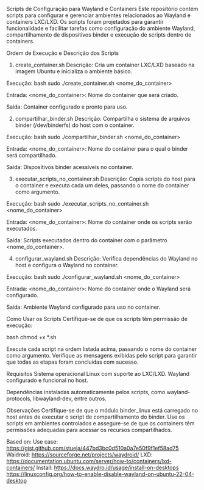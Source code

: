 Scripts de Configuração para Wayland e Containers
Este repositório contém scripts para configurar e gerenciar ambientes relacionados ao Wayland e containers LXC/LXD. Os scripts foram projetados para garantir funcionalidade e facilitar tarefas como configuração do ambiente Wayland, compartilhamento de dispositivos binder e execução de scripts dentro de containers.

Ordem de Execução e Descrição dos Scripts

1. create_container.sh
Descrição: Cria um container LXC/LXD baseado na imagem Ubuntu e inicializa o ambiente básico.

Execução:
bash
 sudo ./create_container.sh <nome_do_container>

Entrada: 
 <nome_do_container>: Nome do container que será criado.

Saída:
 Container configurado e pronto para uso.

2. compartilhar_binder.sh
 Descrição: Compartilha o sistema de arquivos binder (/dev/binderfs) do host com o container.

Execução:
 bash
 sudo ./compartilhar_binder.sh <nome_do_container>

Entrada:
 <nome_do_container>: Nome do container para o qual o binder será compartilhado.

Saída:
 Dispositivos binder acessíveis no container.

3. executar_scripts_no_container.sh
 Descrição: Copia scripts do host para o container e executa cada um deles, passando o nome do container como argumento.

Execução:
 bash
 sudo ./executar_scripts_no_container.sh <nome_do_container>

Entrada:
 <nome_do_container>: Nome do container onde os scripts serão executados.

Saída:
 Scripts executados dentro do container com o parâmetro <nome_do_container>.

4. configurar_wayland.sh
Descrição: Verifica dependências do Wayland no host e configura o Wayland no container.

Execução:
 bash
 sudo ./configurar_wayland.sh <nome_do_container>

Entrada:
 <nome_do_container>: Nome do container onde o Wayland será configurado.

Saída:
 Ambiente Wayland configurado para uso no container.

Como Usar os Scripts
Certifique-se de que os scripts têm permissão de execução:

 bash
 chmod +x *.sh

Execute cada script na ordem listada acima, passando o nome do container como argumento.
Verifique as mensagens exibidas pelo script para garantir que todas as etapas foram concluídas com sucesso.

Requisitos
 Sistema operacional Linux com suporte ao LXC/LXD.
 Wayland configurado e funcional no host.

Dependências instaladas automaticamente pelos scripts, como wayland-protocols, libwayland-dev, entre outros.

Observações
 Certifique-se de que o módulo binder_linux está carregado no host antes de executar o script de compartilhamento do binder.
 Use os scripts em ambientes controlados e assegure-se de que os containers têm permissões adequadas para acessar os recursos compartilhados.

Based on: 
 Use case:  https://gist.github.com/stueja/447bd3bc0d510a0a7e50f9f1ef58ad75
 Waidroid:  https://sourceforge.net/projects/waydroid/
 LXD:       https://documentation.ubuntu.com/server/how-to/containers/lxd-containers/
 Install:   https://docs.waydro.id/usage/install-on-desktops
            https://linuxconfig.org/how-to-enable-disable-wayland-on-ubuntu-22-04-desktop

  
